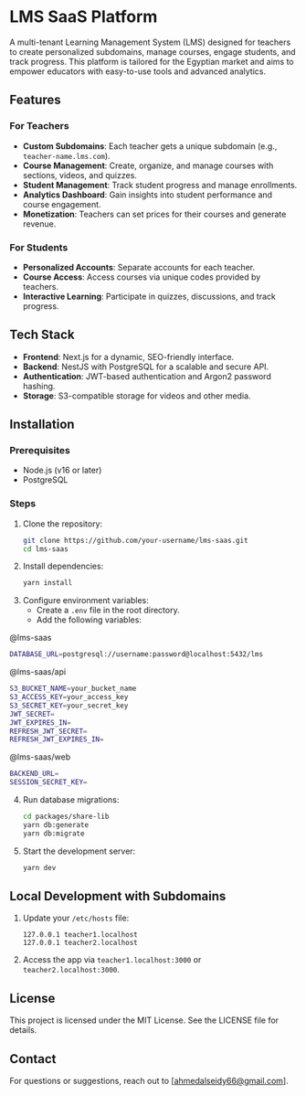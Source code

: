 # LMS SaaS Platform

A multi-tenant Learning Management System (LMS) designed for teachers to create personalized subdomains, manage courses, engage students, and track progress. This platform is tailored for the Egyptian market and aims to empower educators with easy-to-use tools and advanced analytics.

## Features

### For Teachers

- **Custom Subdomains**: Each teacher gets a unique subdomain (e.g., `teacher-name.lms.com`).
- **Course Management**: Create, organize, and manage courses with sections, videos, and quizzes.
- **Student Management**: Track student progress and manage enrollments.
- **Analytics Dashboard**: Gain insights into student performance and course engagement.
- **Monetization**: Teachers can set prices for their courses and generate revenue.

### For Students

- **Personalized Accounts**: Separate accounts for each teacher.
- **Course Access**: Access courses via unique codes provided by teachers.
- **Interactive Learning**: Participate in quizzes, discussions, and track progress.

## Tech Stack

- **Frontend**: Next.js for a dynamic, SEO-friendly interface.
- **Backend**: NestJS with PostgreSQL for a scalable and secure API.
- **Authentication**: JWT-based authentication and Argon2 password hashing.
- **Storage**: S3-compatible storage for videos and other media.

## Installation

### Prerequisites

- Node.js (v16 or later)
- PostgreSQL

### Steps

1. Clone the repository:
   ```bash
   git clone https://github.com/your-username/lms-saas.git
   cd lms-saas
   ```
2. Install dependencies:
   ```bash
   yarn install
   ```
3. Configure environment variables:
   - Create a `.env` file in the root directory.
   - Add the following variables:

@lms-saas

```bash
DATABASE_URL=postgresql://username:password@localhost:5432/lms
```

@lms-saas/api

```bash
S3_BUCKET_NAME=your_bucket_name
S3_ACCESS_KEY=your_access_key
S3_SECRET_KEY=your_secret_key
JWT_SECRET=
JWT_EXPIRES_IN=
REFRESH_JWT_SECRET=
REFRESH_JWT_EXPIRES_IN=
```

@lms-saas/web

```bash
BACKEND_URL=
SESSION_SECRET_KEY=
```

4. Run database migrations:
   ```bash
   cd packages/share-lib
   yarn db:generate
   yarn db:migrate
   ```
5. Start the development server:
   ```bash
   yarn dev
   ```

## Local Development with Subdomains

1. Update your `/etc/hosts` file:
   ```
   127.0.0.1 teacher1.localhost
   127.0.0.1 teacher2.localhost
   ```
2. Access the app via `teacher1.localhost:3000` or `teacher2.localhost:3000`.

## License

This project is licensed under the MIT License. See the LICENSE file for details.

## Contact

For questions or suggestions, reach out to [ahmedalseidy66@gmail.com].
